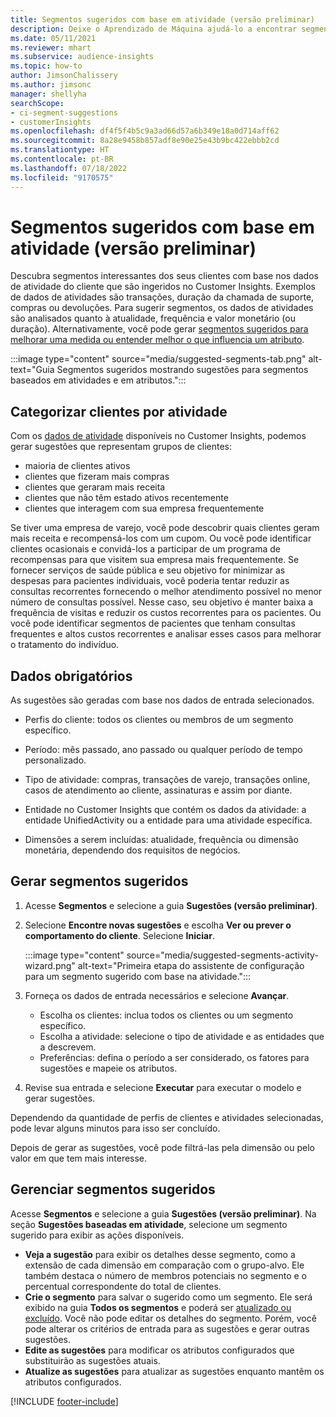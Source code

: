```yaml
---
title: Segmentos sugeridos com base em atividade (versão preliminar)
description: Deixe o Aprendizado de Máquina ajudá-lo a encontrar segmentos novos e interessantes com base na atividade do cliente.
ms.date: 05/11/2021
ms.reviewer: mhart
ms.subservice: audience-insights
ms.topic: how-to
author: JimsonChalissery
ms.author: jimsonc
manager: shellyha
searchScope:
- ci-segment-suggestions
- customerInsights
ms.openlocfilehash: df4f5f4b5c9a3ad66d57a6b349e18a0d714aff62
ms.sourcegitcommit: 8a28e9458b857adf8e90e25e43b9bc422ebbb2cd
ms.translationtype: HT
ms.contentlocale: pt-BR
ms.lasthandoff: 07/18/2022
ms.locfileid: "9170575"
---
```

# <a name="suggested-segments-based-on-activity-preview"></a>Segmentos sugeridos com base em atividade (versão preliminar)

Descubra segmentos interessantes dos seus clientes com base nos dados de atividade do cliente que são ingeridos no Customer Insights. Exemplos de dados de atividades são transações, duração da chamada de suporte, compras ou devoluções. Para sugerir segmentos, os dados de atividades são analisados quanto à atualidade, frequência e valor monetário (ou duração). Alternativamente, você pode gerar [segmentos sugeridos para melhorar uma medida ou entender melhor o que influencia um atributo](suggested-segments.md).

:::image type="content" source="media/suggested-segments-tab.png" alt-text="Guia Segmentos sugeridos mostrando sugestões para segmentos baseados em atividades e em atributos.":::

## <a name="categorize-customers-by-activity"></a>Categorizar clientes por atividade

Com os [dados de atividade](activities.md) disponíveis no Customer Insights, podemos gerar sugestões que representam grupos de clientes:

- maioria de clientes ativos 
- clientes que fizeram mais compras 
- clientes que geraram mais receita 
- clientes que não têm estado ativos recentemente 
- clientes que interagem com sua empresa frequentemente  

Se tiver uma empresa de varejo, você pode descobrir quais clientes geram mais receita e recompensá-los com um cupom. Ou você pode identificar clientes ocasionais e convidá-los a participar de um programa de recompensas para que visitem sua empresa mais frequentemente.
Se fornecer serviços de saúde pública e seu objetivo for minimizar as despesas para pacientes individuais, você poderia tentar reduzir as consultas recorrentes fornecendo o melhor atendimento possível no menor número de consultas possível. Nesse caso, seu objetivo é manter baixa a frequência de visitas e reduzir os custos recorrentes para os pacientes. Ou você pode identificar segmentos de pacientes que tenham consultas frequentes e altos custos recorrentes e analisar esses casos para melhorar o tratamento do indivíduo.

## <a name="required-data"></a>Dados obrigatórios

As sugestões são geradas com base nos dados de entrada selecionados.

- Perfis do cliente: todos os clientes ou membros de um segmento específico.

- Período: mês passado, ano passado ou qualquer período de tempo personalizado.

- Tipo de atividade: compras, transações de varejo, transações online, casos de atendimento ao cliente, assinaturas e assim por diante.  

- Entidade no Customer Insights que contém os dados da atividade: a entidade UnifiedActivity ou a entidade para uma atividade específica.

- Dimensões a serem incluídas: atualidade, frequência ou dimensão monetária, dependendo dos requisitos de negócios.

## <a name="generate-suggested-segments"></a>Gerar segmentos sugeridos

1. Acesse **Segmentos** e selecione a guia **Sugestões (versão preliminar)**.

1. Selecione **Encontre novas sugestões** e escolha **Ver ou prever o comportamento do cliente**. Selecione **Iniciar**.

   :::image type="content" source="media/suggested-segments-activity-wizard.png" alt-text="Primeira etapa do assistente de configuração para um segmento sugerido com base na atividade.":::

1. Forneça os dados de entrada necessários e selecione **Avançar**.

   - Escolha os clientes: inclua todos os clientes ou um segmento específico.
   - Escolha a atividade: selecione o tipo de atividade e as entidades que a descrevem.
   - Preferências: defina o período a ser considerado, os fatores para sugestões e mapeie os atributos.

1. Revise sua entrada e selecione **Executar** para executar o modelo e gerar sugestões.

Dependendo da quantidade de perfis de clientes e atividades selecionadas, pode levar alguns minutos para isso ser concluído.

Depois de gerar as sugestões, você pode filtrá-las pela dimensão ou pelo valor em que tem mais interesse.

## <a name="manage-suggested-segments"></a>Gerenciar segmentos sugeridos

Acesse **Segmentos** e selecione a guia **Sugestões (versão preliminar)**. Na seção **Sugestões baseadas em atividade**, selecione um segmento sugerido para exibir as ações disponíveis.

- **Veja a sugestão** para exibir os detalhes desse segmento, como a extensão de cada dimensão em comparação com o grupo-alvo. Ele também destaca o número de membros potenciais no segmento e o percentual correspondente do total de clientes.
- **Crie o segmento** para salvar o sugerido como um segmento. Ele será exibido na guia **Todos os segmentos** e poderá ser [atualizado ou excluído](segments.md). Você não pode editar os detalhes do segmento. Porém, você pode alterar os critérios de entrada para as sugestões e gerar outras sugestões.
- **Edite as sugestões** para modificar os atributos configurados que substituirão as sugestões atuais.
- **Atualize as sugestões** para atualizar as sugestões enquanto mantêm os atributos configurados.

[!INCLUDE [footer-include](includes/footer-banner.md)]
